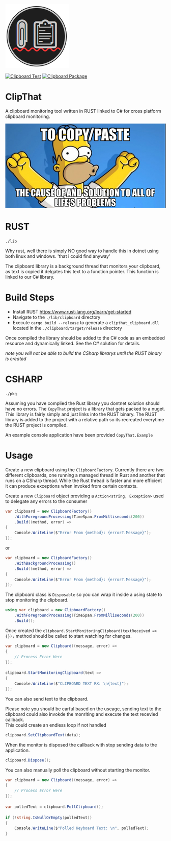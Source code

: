 <img src="./docs/clipthat.png" alt="drawing" width="200"/>

[![Clipboard Test](https://github.com/ewilliams0305/CopyThat/actions/workflows/clipboard-test.yml/badge.svg)](https://github.com/ewilliams0305/CopyThat/actions/workflows/clipboard-test.yml)
[![Clipboard Package](https://github.com/ewilliams0305/CopyThat/actions/workflows/clipboard-pack.yml/badge.svg)](https://github.com/ewilliams0305/CopyThat/actions/workflows/clipboard-pack.yml)

# ClipThat

A clipboard monitoring tool written in RUST linked to C# for cross platform clipboard monitoring.

<img src="./docs/meme.png" alt="drawing" width="600"/>

# RUST

`./lib`

Why rust, well there is simply NO good way to handle this in dotnet using both linux and windows. 'that i could find anyway'

The clipboard library is a background thread that monitors your clipboard, as text is copied it delgates this text to a function pointer.
This function is linked to our C# library.

# Build Steps

- Install RUST https://www.rust-lang.org/learn/get-started
- Navigate to the `./lib/clipboard` directory
- Execute `cargo build --release` to generate a `clipthat_clipboard.dll` located in the `./clipboard/target/release` directory

Once compiled the library should be added to the C# code as an embedded resource and dynamically linked. See the C# solution for details.

*note you will not be able to build the CSharp librarys until the RUST binary is created*

# CSHARP

`./pkg`

Assuming you have complied the Rust library you dontnet solution should have no errors.
The `CopyThat` project is a library that gets packed to a nuget. This library is fairly simply and just links into the RUST binary.
The RUST library is added to the project with a relative path so its recreated everytime the RUST project is compiled.

An example console application have been provided `CopyThat.Example`

# Usage

Create a new clipboard using the `ClipboardFactory`. Currently there are two different clipboards,
one running a managed thread in Rust and another that runs on a CSharp thread. While the Rust thread is faster and more efficient
it can produce exceptions when invoked from certain contexts.

Create a new `Clipboard` object providing a `Action<string, Exception>` used to delegate any errors to the consumer

```csharp
var clipboard = new ClipboardFactory()
    .WithForegroundProcessing(TimeSpan.FromMilliseconds(200))
    .Build((method, error) =>
{
    Console.WriteLine($"Error From {method}: {error?.Message}");
});
```

or

```csharp
var clipboard = new ClipboardFactory()
    .WithBackgroundProcessing()
    .Build((method, error) =>
{
    Console.WriteLine($"Error From {method}: {error?.Message}");
});
```

The clipboard class is `Disposable` so you can wrap it inside a using state to stop monitoring the clipboard.

```csharp
using var clipboard = new ClipboardFactory()
    .WithForegroundProcessing(TimeSpan.FromMilliseconds(200))
    .Build();
```

Once created the `clipboard.StartMonitoringClipboard(textReceived => {});` method should be called to start watching for changes.

```csharp
var clipboard = new Clipboard((message, error) =>
{
    // Process Error Here
});

clipboard.StartMonitoringClipboard(text =>
{
    Console.WriteLine($"CLIPBOARD TEXT RX: \n{text}");
});
```

You can also send text to the clipboard.

Please note you should be carful based on the useage,
sending text to the clipboard could also invokde the monriting and execute the text recevied callback.  
This could create an endless loop if not handled

```csharp
clipboard.SetClipboardText(data);
```

When the monitor is disposed the callback with stop sending data to the application.

```csharp
clipboard.Dispose();

```

You can also manually poll the clipboard without starting the monitor.

```csharp
var clipboard = new Clipboard((message, error) =>
{
    // Process Error Here
});

var polledText = clipboard.PollClipboard();

if (!string.IsNullOrEmpty(polledText))
{
    Console.WriteLine($"Polled Keyboard Text: \n", polledText);
}

```
